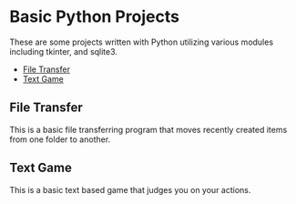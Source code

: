 # Basic Python Projects

These are some projects written with Python utilizing various modules including tkinter, and sqlite3.

- [File Transfer](File%20Transfer/file_transfer.py)
- [Text Game](Game/text_game.py)

## File Transfer

This is a basic file transferring program that moves recently created items from one folder to another.

## Text Game 

This is a basic text based game that judges you on your actions.

